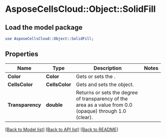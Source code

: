 # AsposeCellsCloud::Object::SolidFill 

## Load the model package
```perl
use AsposeCellsCloud::Object::SolidFill;
```

## Properties
Name | Type | Description | Notes
------------ | ------------- | ------------- | -------------
**Color** | **Color** | Gets or sets the .  |
**CellsColor** | **CellsColor** | Gets and sets the  object.  |
**Transparency** | **double** | Returns or sets the degree of transparency of the area as a value from 0.0 (opaque) through 1.0 (clear).  |  

[[Back to Model list]](../README.md#documentation-for-models) [[Back to API list]](../README.md#documentation-for-api-endpoints) [[Back to README]](../README.md)

